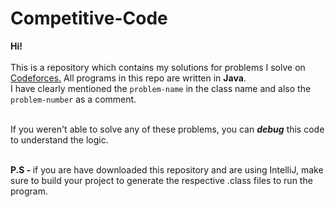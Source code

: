 # Competitive-Code
<b> Hi! </b>
<br><br>
This is a repository which contains my solutions for problems I solve on <a href="https://codeforces.com/">Codeforces.</a> All programs in this repo are written in <b>Java</b>.
<br>
I have clearly mentioned the <code>problem-name</code> in the class name and also the <code>problem-number</code> as a comment.
<br><br>
<p>If you weren't able to solve any of these problems, you can <i><b>debug</b></i> this code to understand the logic.</p>
<br>
<b>P.S - </b> if you are have downloaded this repository and are using IntelliJ, make sure to build your project to generate the respective .class files to run the program.

  
